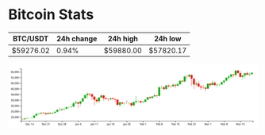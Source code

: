 # Bitcoin Stats

BTC/USDT|24h change|24h high|24h low|
|---|---|---|---|
|$59276.02|0.94%|$59880.00|$57820.17|

<img src="./chart.svg">
